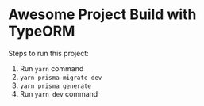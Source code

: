 # Awesome Project Build with TypeORM

Steps to run this project:

1. Run `yarn` command
2. `yarn prisma migrate dev`
3. `yarn prisma generate`
4. Run `yarn dev` command
